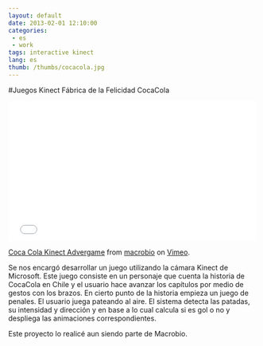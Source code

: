 ```yaml
---
layout: default
date: 2013-02-01 12:10:00
categories:
 - es
 - work
tags: interactive kinect
lang: es
thumb: /thumbs/cocacola.jpg
---
```


#Juegos Kinect Fábrica de la Felicidad CocaCola

<iframe src="//player.vimeo.com/video/57096403?byline=0&amp;portrait=0" width="500" height="281" frameborder="0" webkitallowfullscreen mozallowfullscreen allowfullscreen></iframe> <p><a href="http://vimeo.com/57096403">Coca Cola Kinect Advergame</a> from <a href="http://vimeo.com/macrobio">macrobio</a> on <a href="https://vimeo.com">Vimeo</a>.</p>


Se nos encargó desarrollar un juego utilizando la cámara Kinect de Microsoft.
Este juego consiste en un personaje que cuenta la historia de CocaCola en Chile y el usuario hace avanzar los capítulos por medio de gestos con los brazos. En cierto punto de la historia empieza un juego de penales. El usuario juega pateando al aire. El sistema detecta las patadas, su intensidad y dirección y en base a lo cual calcula si es gol o no y despliega las animaciones correspondientes.

Este proyecto lo realicé aun siendo parte de Macrobio.